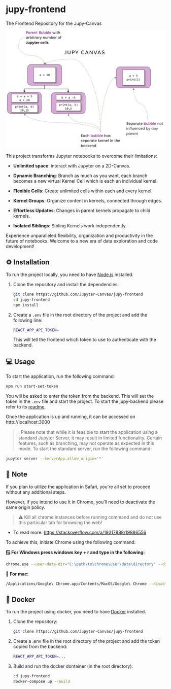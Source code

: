 # jupy-frontend
The Frontend Repository for the Jupy-Canvas

![Jupy](/public/jupy.jpg)


This project transforms Jupyter notebooks to overcome their limitations:

- **Unlimited space**: interact with Jupyter on a 2D-Canvas.

- **Dynamic Branching**: Branch as much as you want, each branch becomes a new virtual Kernel Cell which is each an individual kernel.

- **Flexible Cells**: Create unlimited cells within each and every kernel.

- **Kernel Groups**: Organize content in kernels, connected through edges.

- **Effortless Updates**: Changes in parent kernels propagate to child kernels.

- **Isolated Siblings**: Sibling Kernels work independently.

Experience unparalleled flexibility, organization and productivity in the future of notebooks. 
Welcome to a new era of data exploration and code development!


## ⚙️ Installation

To run the project locally, you need to have [Node.js](https://nodejs.org/en/) installed.

1. Clone the repository and install the dependencies:
    ```bash
    git clone https://github.com/Jupyter-Canvas/jupy-frontend
    cd jupy-frontend
    npm install
    ```
2. Create a `.env` file in the root directory of the project and add the following line:
    ```bash
    REACT_APP_API_TOKEN=
    ```
    This will tell the frontend which token to use to authenticate with the backend.

## 💻 Usage
To start the application, run the following command:
```bash
npm run start-set-token
```
You will be asked to enter the token from the backend.
This will set the token in the `.env` file and start the project.
To start the jupy-backend please refer to its [readme](https://github.com/Jupyter-Canvas/jupy-backend#readme).

Once the application is up and running, it can be accessed on http://localhost:3000

> ℹ️ Please note that while it is feasible to start the application using a standard Jupyter Server, it may result in limited functionality. Certain features, such as branching, may not operate as expected in this mode. To start the standard server, run the following command:
```bash
jupyter server --ServerApp.allow_origin='*'
```

## 📝 Note
If you plan to utilize the application in Safari, you're all set to proceed without any additional steps.

However, if you intend to use it in Chrome, you'll need to deactivate the same origin policy. 
> ⚠️ Kill all chrome instances before running command and do not use this particular tab for browsing the web!

- To read more: https://stackoverflow.com/a/19317888/19886556

To achieve this, initiate Chrome using the following command:

**🪟 For Windows  press windows key + r and type in the following:**
```bash
chrome.exe --user-data-dir="C:\path\to\chrome\user\data\directory" --disable-web-security
```
**🍎 For mac:**
```bash
/Applications/Google\ Chrome.app/Contents/MacOS/Google\ Chrome --disable-web-security --user-data-dir=/path/to/chrome/user/data/directory
```

## :whale: Docker

To run the project using docker, you need to have [Docker](https://www.docker.com/) installed.

1. Clone the repository:
    ```bash
    git clone https://github.com/Jupyter-Canvas/jupy-frontend
    ```
2. Create a .env file in the root directory of the project and add the token copied from the backend:
    ```bash
    REACT_APP_API_TOKEN=...
    ```
3. Build and run the docker dontainer (in the root directory):
   ```bash
   cd jupy-frontend
   docker-compose up --build
   ```


